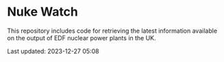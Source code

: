 # Nuke Watch

This repository includes code for retrieving the latest information available on the output of EDF nuclear power plants in the UK.

Last updated: 2023-12-27 05:08